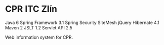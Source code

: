 CPR ITC Zlín
===
Java 6
Spring Framework 3.1
Spring Security
SiteMesh
jQuery
Hibernate 4.1
Maven 2
JSLT 1.2
Servlet API 2.5


Web information system for CPR.
